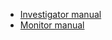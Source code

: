 * [Investigator manual](manuals/investigator-manual.md "manual for the Investigator role")
* [Monitor manual](manuals/monitor-manual.md "manual for the monitor role")
